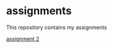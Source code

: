 # assignments
This repository contains my assignments

[assignment 2](https://github.com/Tgroen97/assignments/blob/master/assignment2-checkpoint.ipynb)
